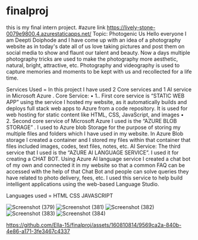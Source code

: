 # finalproj
this is  my final intern project.
#azure link https://lively-stone-0079e9800.4.azurestaticapps.net/
Topic: Photogenic Us
Hello everyone I am Deepti Doiphode and I have come up with an idea of a photography website as in today's date all of us love taking pictures and post them on social media to show and flaunt  our talent and beauty. Now a days multiple photography tricks are used to make the photography more aesthetic, natural, bright, attractive, etc. Photography and videography is used to capture memories and moments to be kept with us and recollected for a life time.

Services Used =
In this project I have used 2 Core services and 1 AI service in Microsoft Azure .
Core Service:
•	1.. First core service is “STATIC WEB APP” using the service I hosted my website, as it automatically builds and deploys full stack web apps to Azure from a code repository.  It is used for web hosting for static content like HTML, CSS, JavaScript, and images
•	
2. Second core service of Microsoft Azure I used is the “AZURE BLOB STORAGE” .  I used to Azure blob Storage for the purpose of storing my multiple files and folders which I have used in my website. In Azure Blob storage I created a container and I stored my files within that container that files included images, codes, text files, notes, etc.
AI Service:
The third service that I used is the “AZURE AI LANGUAGE SERVICE”. I used it for creating a CHAT BOT. Using Azure AI language service I created a chat bot of my own and connected it in my website so that a common FAQ can be accessed with the help of that Chat Bot and people can solve queries they have related to photo delivery, fees, etc. I used this service to help build intelligent applications using the web-based Language Studio.

Languages used =
HTML
CSS
JAVASCRIPT

![Screenshot (379)](https://github.com/Ella-15/finalproj/assets/160810814/a96f0858-ab81-4837-9cf2-39da46e53339)
![Screenshot (381)](https://github.com/Ella-15/finalproj/assets/160810814/363b0df0-cc99-4f42-944c-5105c2de0b3a)
![Screenshot (382)](https://github.com/Ella-15/finalproj/assets/160810814/2dddb7aa-7019-423b-bba7-9be3132e5c2b)
![Screenshot (383)](https://github.com/Ella-15/finalproj/assets/160810814/22b28e3d-4681-4846-95b0-6add38629192)
![Screenshot (384)](https://github.com/Ella-15/finalproj/assets/160810814/7f5a5cd9-30c6-40ed-b958-4ef0eaccad76)



https://github.com/Ella-15/finalproj/assets/160810814/9569ca2a-840b-4e86-a171-3fe3467c4337


